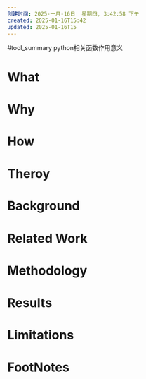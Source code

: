 ```yaml
---
创建时间: 2025-一月-16日  星期四, 3:42:58 下午
created: 2025-01-16T15:42
updated: 2025-01-16T15
---
```

#tool_summary 
python相关函数作用意义
# What
# Why
# How
# Theroy
# Background
# Related Work
# Methodology
# Results
# Limitations
# FootNotes